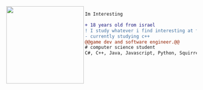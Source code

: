 <img align="left" height="205" src="https://c.tenor.com/Bpbu2-YNL6cAAAAS/hacker-pupper-dog.gif"/>

```diff
Im Interesting

+ 18 years old from israel
! I study whatever i find interesting at the moment
- currently studying c++
@@game dev and software engineer.@@
# computer science student
C#, C++, Java, Javascript, Python, Squirrel

```
